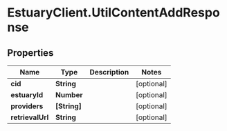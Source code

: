 # EstuaryClient.UtilContentAddResponse

## Properties
Name | Type | Description | Notes
------------ | ------------- | ------------- | -------------
**cid** | **String** |  | [optional] 
**estuaryId** | **Number** |  | [optional] 
**providers** | **[String]** |  | [optional] 
**retrievalUrl** | **String** |  | [optional] 


